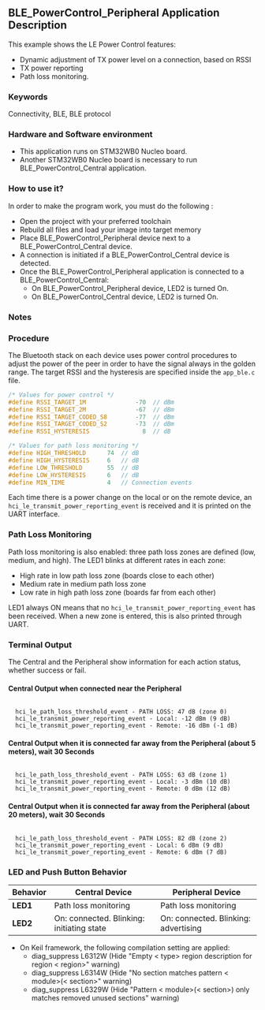 ## __BLE_PowerControl_Peripheral Application Description__

This example shows the LE Power Control features:
- Dynamic adjustment of TX power level on a connection, based on RSSI
- TX power reporting
- Path loss monitoring.

### __Keywords__

Connectivity, BLE, BLE protocol

### __Hardware and Software environment__

  - This application runs on STM32WB0 Nucleo board.
  - Another STM32WB0 Nucleo board is necessary to run BLE_PowerControl_Central application.
    
### __How to use it?__

In order to make the program work, you must do the following :

 - Open the project with your preferred toolchain
 - Rebuild all files and load your image into target memory
 - Place BLE_PowerControl_Peripheral device next to a BLE_PowerControl_Central device.
 - A connection is initiated if a BLE_PowerControl_Central device is detected.
 - Once the BLE_PowerControl_Peripheral application is connected to a BLE_PowerControl_Central:
    - On BLE_PowerControl_Peripheral device, LED2 is turned On.
    - On BLE_PowerControl_Central device, LED2 is turned On.
  
### __Notes__
  

### Procedure

The Bluetooth stack on each device uses power control procedures to adjust the power of the peer in order to have the signal always in the golden range. The target RSSI and the hysteresis are specified inside the `app_ble.c` file.

```C
/* Values for power control */
#define RSSI_TARGET_1M              -70  // dBm
#define RSSI_TARGET_2M              -67  // dBm
#define RSSI_TARGET_CODED_S8        -77  // dBm
#define RSSI_TARGET_CODED_S2        -73  // dBm
#define RSSI_HYSTERESIS               8  // dB

/* Values for path loss monitoring */
#define HIGH_THRESHOLD      74  // dB
#define HIGH_HYSTERESIS     6   // dB
#define LOW_THRESHOLD       55  // dB
#define LOW_HYSTERESIS      6   // dB
#define MIN_TIME            4   // Connection events
```

Each time there is a power change on the local or on the remote device, an `hci_le_transmit_power_reporting_event` is received and it is printed on the UART interface.

### Path Loss Monitoring

Path loss monitoring is also enabled: three path loss zones are defined (low, medium, and high). The LED1 blinks at different rates in each zone:
- High rate in low path loss zone (boards close to each other)
- Medium rate in medium path loss zone
- Low rate in high path loss zone (boards far from each other)

LED1 always ON means that no `hci_le_transmit_power_reporting_event` has been received. When a new zone is entered, this is also printed through UART.


### Terminal Output
The Central and the Peripheral show information for each action status, whether success or fail.

#### Central Output when connected near the Peripheral

```

  hci_le_path_loss_threshold_event - PATH LOSS: 47 dB (zone 0)
  hci_le_transmit_power_reporting_event - Local: -12 dBm (9 dB)
  hci_le_transmit_power_reporting_event - Remote: -16 dBm (-1 dB)

```

#### Central Output when it is connected far away from the Peripheral (about 5 meters), wait 30 Seconds

```

  hci_le_path_loss_threshold_event - PATH LOSS: 63 dB (zone 1)
  hci_le_transmit_power_reporting_event - Local: -3 dBm (10 dB)
  hci_le_transmit_power_reporting_event - Remote: 0 dBm (12 dB)

```

#### Central Output when it is connected far away from the Peripheral (about 20 meters), wait 30 Seconds

```

  hci_le_path_loss_threshold_event - PATH LOSS: 82 dB (zone 2)
  hci_le_transmit_power_reporting_event - Local: 6 dBm (9 dB)
  hci_le_transmit_power_reporting_event - Remote: 6 dBm (7 dB)

```

### LED and Push Button Behavior

| Behavior   | Central Device       | Peripheral Device    |
|------------|----------------------|----------------------|
| **LED1**   | Path loss monitoring | Path loss monitoring |
| **LED2**   | On: connected. Blinking: initiating state | On: connected. Blinking: advertising |

 - On Keil framework, the following compilation setting are applied:
   - diag_suppress L6312W          (Hide "Empty < type> region description for region < region>" warning)
   - diag_suppress L6314W          (Hide "No section matches pattern < module>(< section>" warning)
   - diag_suppress L6329W          (Hide "Pattern < module>(< section>) only matches removed unused sections" warning)
